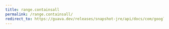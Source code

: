 ```yaml
---
title: range.containsall
permalink: /range.containsall/
redirect_to: https://guava.dev/releases/snapshot-jre/api/docs/com/google/common/collect/Range.html#containsAll-java.lang.Iterable-
---
```

